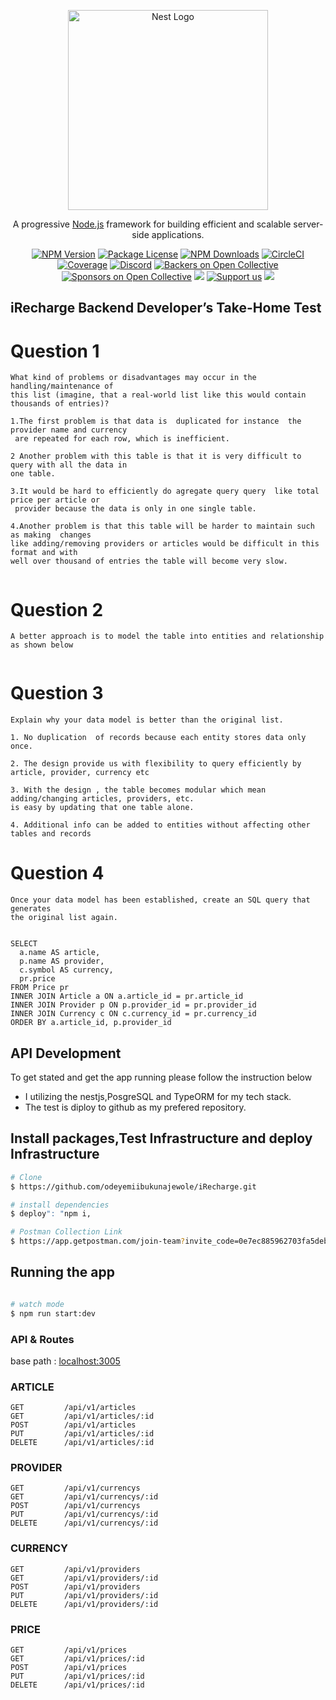 <p align="center">
  <a href="http://nestjs.com/" target="blank"><img src="https://nestjs.com/img/logo_text.svg" width="320" alt="Nest Logo" /></a>
</p>

[circleci-image]: https://img.shields.io/circleci/build/github/nestjs/nest/master?token=abc123def456
[circleci-url]: https://circleci.com/gh/nestjs/nest

  <p align="center">A progressive <a href="http://nodejs.org" target="_blank">Node.js</a> framework for building efficient and scalable server-side applications.</p>
    <p align="center">
<a href="https://www.npmjs.com/~nestjscore" target="_blank"><img src="https://img.shields.io/npm/v/@nestjs/core.svg" alt="NPM Version" /></a>
<a href="https://www.npmjs.com/~nestjscore" target="_blank"><img src="https://img.shields.io/npm/l/@nestjs/core.svg" alt="Package License" /></a>
<a href="https://www.npmjs.com/~nestjscore" target="_blank"><img src="https://img.shields.io/npm/dm/@nestjs/common.svg" alt="NPM Downloads" /></a>
<a href="https://circleci.com/gh/nestjs/nest" target="_blank"><img src="https://img.shields.io/circleci/build/github/nestjs/nest/master" alt="CircleCI" /></a>
<a href="https://coveralls.io/github/nestjs/nest?branch=master" target="_blank"><img src="https://coveralls.io/repos/github/nestjs/nest/badge.svg?branch=master#9" alt="Coverage" /></a>
<a href="https://discord.gg/G7Qnnhy" target="_blank"><img src="https://img.shields.io/badge/discord-online-brightgreen.svg" alt="Discord"/></a>
<a href="https://opencollective.com/nest#backer" target="_blank"><img src="https://opencollective.com/nest/backers/badge.svg" alt="Backers on Open Collective" /></a>
<a href="https://opencollective.com/nest#sponsor" target="_blank"><img src="https://opencollective.com/nest/sponsors/badge.svg" alt="Sponsors on Open Collective" /></a>
  <a href="https://paypal.me/kamilmysliwiec" target="_blank"><img src="https://img.shields.io/badge/Donate-PayPal-ff3f59.svg"/></a>
    <a href="https://opencollective.com/nest#sponsor"  target="_blank"><img src="https://img.shields.io/badge/Support%20us-Open%20Collective-41B883.svg" alt="Support us"></a>
  <a href="https://twitter.com/nestframework" target="_blank"><img src="https://img.shields.io/twitter/follow/nestframework.svg?style=social&label=Follow"></a>
</p>
  <!--[![Backers on Open Collective](https://opencollective.com/nest/backers/badge.svg)](https://opencollective.com/nest#backer)
  [![Sponsors on Open Collective](https://opencollective.com/nest/sponsors/badge.svg)](https://opencollective.com/nest#sponsor)-->

## iRecharge Backend Developer’s Take-Home Test

# Question 1

```
What kind of problems or disadvantages may occur in the handling/maintenance of
this list (imagine, that a real-world list like this would contain thousands of entries)?

1.The first problem is that data is  duplicated for instance  the provider name and currency
 are repeated for each row, which is inefficient.

2 Another problem with this table is that it is very difficult to query with all the data in 
one table.

3.It would be hard to efficiently do agregate query query  like total price per article or
 provider because the data is only in one single table.

4.Another problem is that this table will be harder to maintain such as making  changes 
like adding/removing providers or articles would be difficult in this format and with 
well over thousand of entries the table will become very slow.


```

# Question 2

```
A better approach is to model the table into entities and relationship as shown below

```

<img src="https://res.cloudinary.com/drpdniy0j/image/upload/v1701948851/Axios/Image/IBK2023424/iRecharge_mjhnke.svg" alt="" />

# Question 3

```
Explain why your data model is better than the original list.

1. No duplication  of records because each entity stores data only once.

2. The design provide us with flexibility to query efficiently by article, provider, currency etc

3. With the design , the table becomes modular which mean adding/changing articles, providers, etc.
is easy by updating that one table alone.

4. Additional info can be added to entities without affecting other tables and records

```

# Question 4

```
Once your data model has been established, create an SQL query that generates
the original list again.


SELECT
  a.name AS article,
  p.name AS provider,
  c.symbol AS currency,
  pr.price
FROM Price pr
INNER JOIN Article a ON a.article_id = pr.article_id
INNER JOIN Provider p ON p.provider_id = pr.provider_id
INNER JOIN Currency c ON c.currency_id = pr.currency_id
ORDER BY a.article_id, p.provider_id

```

## API Development

To get stated and get the app running please follow the instruction below

- I utilizing the nestjs,PosgreSQL and TypeORM for my tech stack.
- The test is diploy to github as my prefered repository.

## Install packages,Test Infrastructure and deploy Infrastructure

```bash
# Clone
$ https://github.com/odeyemiibukunajewole/iRecharge.git

# install dependencies
$ deploy": "npm i,

# Postman Collection Link
$ https://app.getpostman.com/join-team?invite_code=0e7ec885962703fa5deb431c644d10e3

```

## Running the app

```bash

# watch mode
$ npm run start:dev

```

### API & Routes

base path : [localhost:3005](http://localhost:3456/api/v1)

### ARTICLE

```
GET         /api/v1/articles
GET         /api/v1/articles/:id
POST        /api/v1/articles
PUT         /api/v1/articles/:id
DELETE      /api/v1/articles/:id

```

### PROVIDER

```
GET         /api/v1/currencys
GET         /api/v1/currencys/:id
POST        /api/v1/currencys
PUT         /api/v1/currencys/:id
DELETE      /api/v1/currencys/:id

```

### CURRENCY

```
GET         /api/v1/providers
GET         /api/v1/providers/:id
POST        /api/v1/providers
PUT         /api/v1/providers/:id
DELETE      /api/v1/providers/:id

```

### PRICE

```
GET         /api/v1/prices
GET         /api/v1/prices/:id
POST        /api/v1/prices
PUT         /api/v1/prices/:id
DELETE      /api/v1/prices/:id

```
